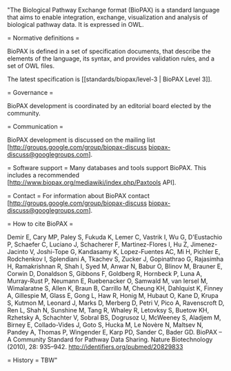 "The Biological Pathway Exchange format (BioPAX) is a standard language that aims to enable integration, exchange, visualization and analysis of biological pathway data. It is expressed in OWL. 

=  Normative definitions  =

BioPAX is defined in a set of specification documents, that describe the elements of the language, its syntax, and provides validation rules, and a set of OWL files. 

The latest specification is [[standards/biopax/level-3 | BioPAX Level 3]].

= Governance =

BioPAX development is coordinated by an editorial board elected by the community. 

= Communication =

BioPAX development is discussed on the mailing list [http://groups.google.com/group/biopax-discuss biopax-discuss@googlegroups.com].

= Software support =
Many databases and tools support BioPAX. This includes a recommended [http://www.biopax.org/mediawiki/index.php/Paxtools API].

= Contact =
For information about BioPAX contact [http://groups.google.com/group/biopax-discuss biopax-discuss@googlegroups.com].

= How to cite BioPAX =

Demir E, Cary MP, Paley S, Fukuda K, Lemer C, Vastrik I, Wu G, D'Eustachio P, Schaefer C, Luciano J, Schacherer F, Martinez-Flores I, Hu Z, Jimenez-Jacinto V, Joshi-Tope G, Kandasamy K, Lopez-Fuentes AC, Mi H, Pichler E, Rodchenkov I, Splendiani A, Tkachev S, Zucker J, Gopinathrao G, Rajasimha H, Ramakrishnan R, Shah I, Syed M, Anwar N, Babur O, Blinov M, Brauner E, Corwin D, Donaldson S, Gibbons F, Goldberg R, Hornbeck P, Luna A, Murray-Rust P, Neumann E, Ruebenacker O, Samwald M, van Iersel M, Wimalaratne S, Allen K, Braun B, Carrillo M, Cheung KH, Dahlquist K, Finney A, Gillespie M, Glass E, Gong L, Haw R, Honig M, Hubaut O, Kane D, Krupa S, Kutmon M, Leonard J, Marks D, Merberg D, Petri V, Pico A, Ravenscroft D, Ren L, Shah N, Sunshine M, Tang R, Whaley R, Letovksy S, Buetow KH, Rzhetsky A, Schachter V, Sobral BS, Dogrusoz U, McWeeney S, Aladjem M, Birney E, Collado-Vides J, Goto S, Hucka M, Le Novère N, Maltsev N, Pandey A, Thomas P, Wingender E, Karp PD, Sander C, Bader GD. BioPAX – A Community Standard for Pathway Data Sharing. Nature Biotechnology (2010), 28: 935–942. http://identifiers.org/pubmed/20829833

= History =
TBW"